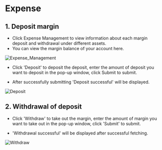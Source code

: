 # Expense

## 1. Deposit margin

- Click Expense Management to view information about each margin deposit and withdrawal under different assets.
- You can view the margin balance of your account here.

![Expense_Management](/img/docs/Expense1.png)

- Click 'Deposit' to deposit the deposit, enter the amount of deposit you want to deposit in the pop-up window, click Submit to submit.

- After successfully submitting 'Deposit successful' will be displayed.

![Deposit](/img/docs/Expense-d.png)

## 2. Withdrawal of deposit

- Click 'Withdraw' to take out the margin, enter the amount of margin you want to take out in the pop-up window, click 'Submit' to submit.

- 'Withdrawal successful' will be displayed after successful fetching.

![Withdraw](/img/docs/Expense-w.png)
